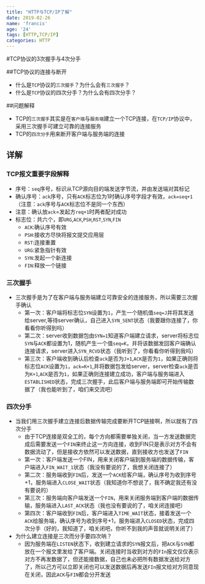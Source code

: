 ```yaml
---
title: "HTTP与TCP/IP了解"
date: 2019-02-26
name: 'francis'
age: '24'
tags: [HTTP,TCP/IP]
categories: HTTP
---
```


#TCP协议的3次握手与4次分手

##TCP协议的连接与断开
- 什么是`TCP`协议的`三次握手`？为什么会有`三次握手`？
- 什么是`TCP`协议的四次分手？为什么会有四次分手？

##问题解释
- TCP的`三次握手`其实是在`客户端`与`服务端`建立一个TCP连接，在`TCP/IP`协议中，采用三次握手可建立可靠的连接服务
- TCP的`四次分手`用来断开客户端与服务端的连接
<!--more-->

## 详解

### TCP报文重要字段解释
- 序号：`seq`序号，标识从TCP源向目的端发送字节流，并由发送端对其标记
- 确认序号：`ack`序号，只有`ACK`标志位为1时确认序号字段才有效，`ack=seq+1`（注意：`ack`序号与`ACK`标志位不是同一个东西）
- 注意：确认放`ack`=发起方`req+1`时两者配对成功
- 标志位：共六个，即`URG`,`ACK`,`PSH`,`RST`,`SYN`,`FIN`
   - `ACK`:确认序号有效
   - `PSH`:接收方尽快将报文提交应用层
   - `RST`:连接重置
   - `URG`:紧急指针有效
   - `SYN`:发起一个新连接
   - `FIN`:释放一个链接

### 三次握手

- 三次握手是为了在客户端与服务端建立可靠安全的连接服务，所以需要三次握手确认
   - 第一次：客户端将标志位`SYN`设置为`1`，产生一个随机值`seq=J`并将其发送给server,等待server确认，自己进入`SYN_SENT`状态（我要跟你连接了，你看看你听得到吗）
   - 第二次：server收到数据包由`SYN=1`知道客户端建立请求，server将标志位`SYN`与`ACK`都设置为1，随机产生一个值`seq=K`，并将该数据发回客户端确认连接请求，server进入`SYN_RCVD`状态（我听到了，你看看你听得到我吗）
   - 第三次：客户端收到确认后检查`ack`是否为`J+1`,`ACK`是否为`1`，如果正确则将标志位`ACK`设置为`1`，`ack=K+1`,并将数据包发给server，server检查`ack`是否为`K+1`,`ACK`是否为`1`，如果正确则连接建立成功，客户端与服务端进入`ESTABLISHED`状态，完成三次握手，此后客户端与服务端即可开始传输数据了（我也能听到了，咱们来交流吧）

### 四次分手

- 当我们用三次握手建立连接后数据传输完成要断开TCP链接啊，所以就有了四次分手
   - 由于TCP连接是双全工的，每个方向都需要单独关闭，当一方发送数据完成后需要发送一个`FIN`来终止这一方向连接，收到FIN只是表示对方不会有数据流动了，但是接收方依然可以发送数据，直到接收方也发送了`FIN`
   - 第一次：客户端发送一个FIN，用来关闭客户端到服务端的数据传输，客户端进入`FIN_WAIT_1`状态（我没有要说的了，我想关闭连接了）
   - 第二次：服务端收到`FIN`后，发送一个`ACK`给客户端，确认序号为收到序号+1，服务端进入`CLOSE_WAIT`状态（我知道你不想说了，我不确定我还有没有要说的）
   - 第三次：服务端向客户端发送一个`FIN`，用来关闭服务端到客户端的数据传输，服务端进入`LAST_ACK`状态（我也没有要说的了，咱关闭连接吧）
   - 第四次：客户端收到`FIN`后，客户端进入`TIME_WAIT`状态，接着发送一个`ACK`给服务端，确认序号为收到序号+1，服务端进入`CLOSED`状态，完成四次分手（好的，我知道了，咱关闭吧，你听不到我的声音就说明关闭了）
- 为什么建立连接是三次而分手要四次呐？
   - 因为服务端在`LISTEN`状态下，收到建立请求的`SYN`报文后，把`ACK`与`SYN`都放在一个报文里发给了客户端。关闭连接时当收到对方的`FIn`报文仅仅表示对方不再发数据了，但还能接数据，自己也未必把所有数据发送给对方了，所以己方可以立即关闭也可以发送数据后再发送`FIn`报文给对方同意现在关闭，因此`ACK`与`FIN`都会分开发送
